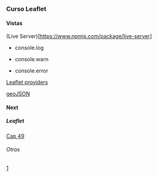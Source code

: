 ### Curso Leaflet

#### Vistas

(Live Server)[https://www.npmjs.com/package/live-server]

* console.log

* console.warn

* console.error


[Leaflet providers](https://github.com/leaflet-extras/leaflet-providers)

[geoJSON](http://geojson.io/#map=2/0/20)

#### Next

##### Leaflet

[Cap 49](https://www.udemy.com/course/leaflet-crea-mapas-interactivos-para-la-web/learn/lecture/36642294#overview)

###### Otras
[1](https://www.adictosaltrabajo.com/2016/06/22/mapas-interactivos-con-leaflet-js/)
